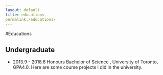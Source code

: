 ```yaml
---
layout: default
title: educations
permalink:/educations/
---
```

#Educations
## Undergraduate
- 2013.9 - 2018.6 Honours Bachelor of Science , University of Toronto, GPA4.0. Here are some course projects I did in the university.
